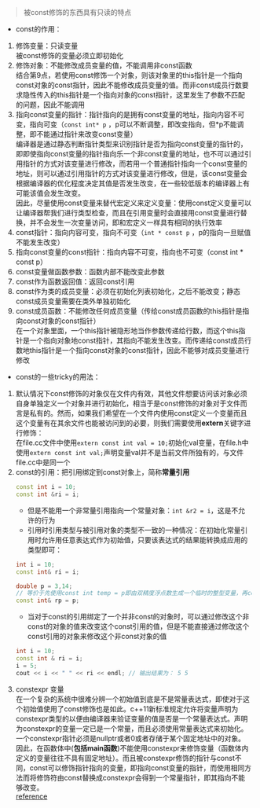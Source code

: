 > 被const修饰的东西具有只读的特点
> 
* const的作用：
1. 修饰变量：只读变量  
    被const修饰的变量必须立即初始化
2. 修饰对象：不能修改成员变量的值，不能调用非const函数  
    结合第9点，若使用const修饰一个对象，则该对象里的this指针是一个指向const对象的const指针，因此不能修改成员变量的值。而非const成员行数要求隐性传入的this指针是一个指向对象的const指针，这里发生了参数不匹配的问题，因此不能调用  
3. 指向const变量的指针：指针指向的是拥有const变量的地址，指向内容不可变，指向可变（`const int* p` ，p可以不断调整，即改变指向，但*p不能调整，即不能通过指针来改变const变量）  
    编译器是通过静态判断指针类型来识别指针是否为指向const变量的指针的，即即使指向const变量的指针指向乐一个非const变量的地址，也不可以通过引用指针的方式对该变量进行修改，而若用一个普通指针指向一个const变量的地址，则可以通过引用指针的方式对该变量进行修改，但是，该const变量会根据编译器的优化程度决定其值是否发生改变，在一些较低版本的编译器上有可能该值会发生改变。  
    因此，尽量使用const变量来替代宏定义来定义变量：使用const定义变量可以让编译器帮我们进行类型检查，而且在引用变量时会直接用const变量进行替换，并不会发生一次变量访问，即和宏定义一样具有相同的执行效率  
4. const指针：指向内容可变，指向不可变（`int * const p` ，p的指向一旦赋值不能发生改变）
5. 指向const变量的const指针：指向内容不可变，指向也不可变（const int * const p）
6. const变量做函数参数：函数内部不能改变此参数
7. const作为函数返回值：返回const引用
8. const作为类的成员变量：必须在初始化列表初始化，之后不能改变；静态const成员变量需要在类外单独初始化
9. const成员函数：不能修改任何成员变量（传给const成员函数的this指针是指向const对象的const指针）  
    在一个对象里面，一个this指针被隐形地当作参数传递给行数，而这个this指针是一个指向对象地const指针，其指向不能发生改变。而传递给const成员行数地this指针是一个指向const对象的const指针，因此不能够对成员变量进行修改  
* const的一些tricky的用法：  
1. 默认情况下const修饰的对象仅在文件内有效，其他文件想要访问该对象必须自身单独定义一个对象并进行初始化，相当于是const修饰的对象对于文件而言是私有的。然而，如果我们希望在一个文件内使用const定义一个变量而且这个变量有在其余文件也能被访问到的必要，则我们需要使用**extern**关键字进行修饰：  
    在file.cc文件中使用`extern const int val = 10;`初始化val变量，在file.h中使用`extern const int val;`声明变量val并不是当前文件所独有的，与文件file.cc中是同一个
2. const的引用：把引用绑定到const对象上，简称**常量引用**  
    ```cpp
    const int i = 10;
    const int &ri = i;
    ```
    * 但是不能用一个非常量引用指向一个常量对象：`int &r2 = i`，这是不允许的行为  
    * 引用时引用类型与被引用对象的类型不一致的一种情况：在初始化常量引用时允许用任意表达式作为初始值，只要该表达式的结果能转换成应用的类型即可：  
    ```cpp
    int i = 10;
    const int& ri = i;

    double p = 3,14;
    // 等价于先使用const int temp = p即由双精度浮点数生成一个临时的整型变量，再const int& rp = temp绑定这个临时变量
    const int& rp = p; 
    ```
    * 当对于const的引用绑定了一个并非const的对象时，可以通过修改这个非const的对象的值来改变这个const引用的值，但是不能直接通过修改这个const引用的对象来修改这个非const对象的值
    ```cpp
    int i = 10;
    const int & ri = i;
    i = 5;
    cout << i << " " << ri << endl; // 输出结果为： 5 5
    ```
3. constexpr 变量  
    在一个复杂的系统中很难分辨一个初始值到底是不是常量表达式，即使对于这个初始值使用了const修饰也是如此。c++11新标准规定允许将变量声明为constexpr类型的以便由编译器来验证变量的值是否是一个常量表达式。声明为constexpr的变量一定已是一个常量，而且必须使用常量表达式来初始化。  
    一个constexpr指针必须是nullptr或者0或者存储于某个固定地址中的对象。因此，在函数体中(**包括main函数**)不能使用constexpr来修饰变量（函数体内定义的变量往往不具有固定地址）。而且被constexpr修饰的指针与const不同，const可以修饰指针指向的变量，即指向const变量的指针，而使用相同方法而将修饰符由const替换成constexpr会得到一个常量指针，即其指向不能够改变。  
[reference](https://zhuanlan.zhihu.com/p/90720012)